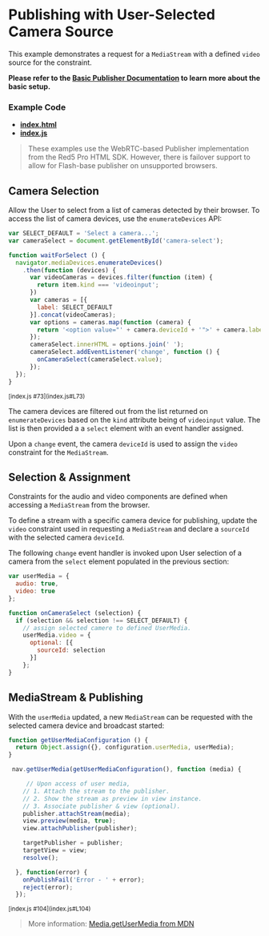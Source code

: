 # Publishing with User-Selected Camera Source
This example demonstrates a request for a `MediaStream` with a defined `video` source for the constraint.

**Please refer to the [Basic Publisher Documentation](../publish/README.md) to learn more about the basic setup.**

### Example Code
- **[index.html](index.html)**
- **[index.js](index.js)**

> These examples use the WebRTC-based Publisher implementation from the Red5 Pro HTML SDK. However, there is failover support to allow for Flash-base publisher on unsupported browsers.

## Camera Selection
Allow the User to select from a list of cameras detected by their browser. To access the list of camera devices, use the `enumerateDevices` API:

```js
var SELECT_DEFAULT = 'Select a camera...';
var cameraSelect = document.getElementById('camera-select');

function waitForSelect () {
  navigator.mediaDevices.enumerateDevices()
    .then(function (devices) {
      var videoCameras = devices.filter(function (item) {
        return item.kind === 'videoinput';
      })
      var cameras = [{
        label: SELECT_DEFAULT
      }].concat(videoCameras);
      var options = cameras.map(function (camera) {
        return '<option value="' + camera.deviceId + '">' + camera.label + '</option>';
      });
      cameraSelect.innerHTML = options.join(' ');
      cameraSelect.addEventListener('change', function () {
        onCameraSelect(cameraSelect.value);
      });
  });
}
```

<sup>
[index.js #73](index.js#L73)
</sup>

The camera devices are filtered out from the list returned on `enumerateDevices` based on the `kind` attribute being of `videoinput` value. The list is then provided a a `select` element with an event handler assigned.

Upon a `change` event, the camera `deviceId` is used to assign the `video` constraint for the `MediaStream`.

## Selection & Assignment
Constraints for the audio and video components are defined when accessing a `MediaStream` from the browser.

To define a stream with a specific camera device for publishing, update the `video` constraint used in requesting a `MediaStream` and declare a `sourceId` with the selected camera `deviceId`.

The following `change` event handler is invoked upon User selection of a camera from the `select` element populated in the previous section:

```js
var userMedia = {
  audio: true,
  video: true
};

function onCameraSelect (selection) {
  if (selection && selection !== SELECT_DEFAULT) {
    // assign selected camere to defined UserMedia.
    userMedia.video = {
      optional: [{
        sourceId: selection
      }]
    };
}
```

## MediaStream & Publishing
With the `userMedia` updated, a new `MediaStream` can be requested with the selected camera device and broadcast started:

```js
function getUserMediaConfiguration () {
  return Object.assign({}, configuration.userMedia, userMedia);
}

 nav.getUserMedia(getUserMediaConfiguration(), function (media) {

     // Upon access of user media,
    // 1. Attach the stream to the publisher.
    // 2. Show the stream as preview in view instance.
    // 3. Associate publisher & view (optional).
    publisher.attachStream(media);
    view.preview(media, true);
    view.attachPublisher(publisher);

    targetPublisher = publisher;
    targetView = view;
    resolve();

  }, function(error) {
    onPublishFail('Error - ' + error);
    reject(error);
  });
```

<sup>
[index.js #104](index.js#L104)
</sup>

> More information: [Media.getUserMedia from MDN](https://developer.mozilla.org/en-US/docs/Web/API/MediaDevices/getUserMedia)
